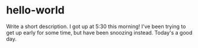 # hello-world
Write a short description.
I got up at 5:30 this morning!  I've been trying to get up early for some time, but have been snoozing instead.  Today's a good day.
